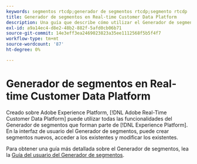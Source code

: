 ```yaml
---
keywords: segmentos rtcdp;generador de segmentos rtcdp;segmento rtcdp
title: Generador de segmentos en Real-time Customer Data Platform
description: Una guía que describe cómo utilizar el Generador de segmentos.
exl-id: a9a14ec4-d8e2-48b2-882f-5afd0cb06b71
source-git-commit: 14e3eff3ea2469023823a35ee1112568f5b5f4f7
workflow-type: tm+mt
source-wordcount: '87'
ht-degree: 0%

---
```


# Generador de segmentos en Real-time Customer Data Platform

Creado sobre Adobe Experience Platform, [!DNL Adobe Real-Time Customer Data Platform] puede utilizar todas las funcionalidades del Generador de segmentos que forman parte de [!DNL Experience Platform]. En la interfaz de usuario del Generador de segmentos, puede crear segmentos nuevos, acceder a los existentes y modificar los existentes.

Para obtener una guía más detallada sobre el Generador de segmentos, lea la [Guía del usuario del Generador de segmentos](../../segmentation/ui/segment-builder.md).

